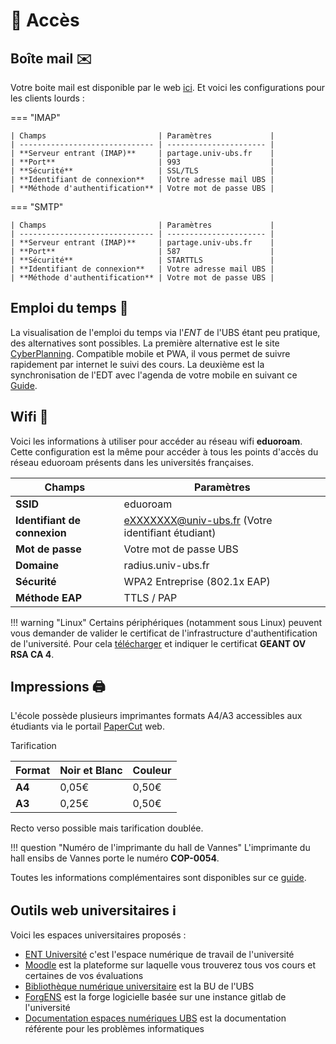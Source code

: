 # 🚪 Accès

## Boîte mail ✉️

Votre boite mail est disponible par le web [ici](https://partage.univ-ubs.fr/). Et voici les configurations pour les clients lourds :

=== "IMAP"

    | Champs                         | Paramètres             |
    | ------------------------------ | ---------------------- |
    | **Serveur entrant (IMAP)**     | partage.univ-ubs.fr    |
    | **Port**                       | 993                    |
    | **Sécurité**                   | SSL/TLS                |
    | **Identifiant de connexion**   | Votre adresse mail UBS |
    | **Méthode d'authentification** | Votre mot de passe UBS | 

=== "SMTP"

    | Champs                         | Paramètres             |
    | ------------------------------ | ---------------------- |
    | **Serveur entrant (IMAP)**     | partage.univ-ubs.fr    |
    | **Port**                       | 587                    |
    | **Sécurité**                   | STARTTLS               |
    | **Identifiant de connexion**   | Votre adresse mail UBS |
    | **Méthode d'authentification** | Votre mot de passe UBS | 

## Emploi du temps 📅

La visualisation de l'emploi du temps via l'*ENT* de l'UBS étant peu pratique, des alternatives sont possibles. La première alternative est le site [CyberPlanning](https://cyberplanning.fr/). Compatible mobile et PWA, il vous permet de suivre rapidement par internet le suivi des cours. La deuxième est la synchronisation de l'EDT avec l'agenda de votre mobile en suivant ce [Guide](https://17017.univ-ubs.fr/documentation/pages/viewpage.action?pageId=622660).

## Wifi 📶

Voici les informations à utiliser pour accéder au réseau wifi **eduoroam**. Cette configuration est la même pour accéder à tous les points d'accès du réseau eduoroam présents dans les universités françaises.

| Champs                       | Paramètres                                        |
| ---------------------------- | ------------------------------------------------- |
| **SSID**                     | eduoroam                                          |
| **Identifiant de connexion** | eXXXXXXX@univ-ubs.fr (Votre identifiant étudiant) |
| **Mot de passe**             | Votre mot de passe UBS                            |
| **Domaine**                  | radius.univ-ubs.fr                                |
| **Sécurité**                 | WPA2 Entreprise (802.1x EAP)                      |
| **Méthode EAP**              | TTLS / PAP                                        |

!!! warning "Linux"
    Certains périphériques (notamment sous Linux) peuvent vous demander de valider le certificat de l'infrastructure d'authentification de l'université. Pour cela [télécharger](/assets/misc/palpimanidae-univ-ubs-fr.pem) et indiquer le certificat **GEANT OV RSA CA 4**.

## Impressions 🖨️

L'école possède plusieurs imprimantes formats A4/A3 accessibles aux étudiants via le portail [PaperCut](https://papercut.univ-ubs.fr/) web.

Tarification

| Format | Noir et Blanc | Couleur |
| ------ | ------------- | ------- |
| **A4** | 0,05€         | 0,50€   |
| **A3** | 0,25€         | 0,50€   |

Recto verso possible mais tarification doublée.

!!! question "Numéro de l'imprimante du hall de Vannes"
    L'imprimante du hall ensibs de Vannes porte le numéro **COP-0054**.

Toutes les informations complémentaires sont disponibles sur ce [guide](https://17017.univ-ubs.fr/documentation/display/DOC/Le+service+d%27impression).

## Outils web universitaires ℹ️

Voici les espaces universitaires proposés :

- [ENT Université](https://ent.univ-ubs.fr/uPortal/render.userLayoutRootNode.uP) c'est l'espace numérique de travail de l'université
- [Moodle](https://moodle.univ-ubs.fr/) est la plateforme sur laquelle vous trouverez tous vos cours et certaines de vos évaluations
- [Bibliothèque numérique universitaire](https://www.univ-ubs.fr/fr/l-universite-en-pratique/bibliotheque/bibliotheque-numerique.html) est la BU de l'UBS
- [ForgENS](https://forgens.univ-ubs.fr/) est la forge logicielle basée sur une instance gitlab de l'université
- [Documentation espaces numériques UBS](https://17017.univ-ubs.fr/documentation/index.action) est la documentation référente pour les problèmes informatiques
